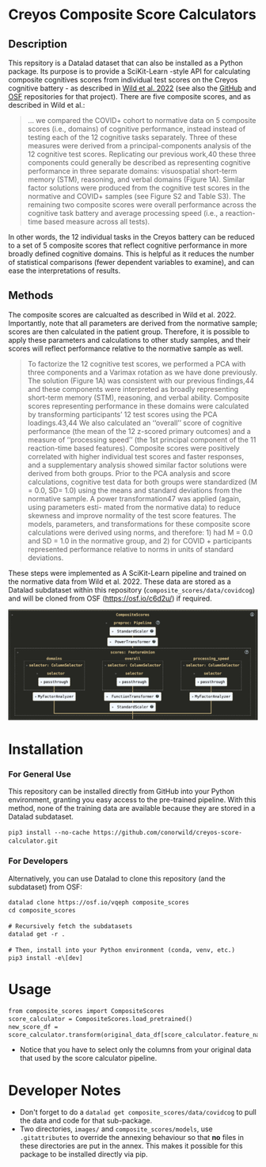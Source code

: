 # Creyos Composite Score Calculators

## Description

This repsitory is a Datalad dataset that can also be installed as a Python package. Its purpose is to provide a SciKit-Learn -style API for calculating composite cognitives scores from individual test scores on the Creyos cognitive battery - as described in [Wild et al. 2022](https://www.cell.com/cell-reports-medicine/fulltext/S2666-3791(22)00299-3) (see also the [GitHub](https://github.com/TheOwenLab/2021-Wild-et-al-COVID-Cognition) and [OSF](https://osf.io/c6d2u/) repositories for that project). There are five composite scores, and as described in Wild et al.:

> ... we compared the COVID+ cohort to normative data on 5 composite scores (i.e., domains) of cognitive performance, instead instead of testing each of the 12 cognitive tasks separately. Three of these measures were derived from a principal-components analysis of the 12 cognitive test scores. Replicating our previous work,40 these three components could generally be described as representing cognitive performance in three separate domains: visuospatial short-term memory (STM), reasoning, and verbal domains (Figure 1A). Similar factor solutions were produced from the cognitive test scores in the normative and COVID+ samples (see Figure S2 and Table S3). The remaining two composite scores were overall performance across the cognitive task battery and average processing speed (i.e., a reaction-time based measure across all tests).

In other words, the 12 individual tasks in the Creyos battery can be reduced to a set of 5 composite scores that reflect cognitive performance in more broadly defined cognitive domains. This is helpful as it reduces the number of statistical comparisons (fewer dependent variables to examine), and can ease the interpretations of results.

## Methods

The composite scores are calcualted as described in Wild et al. 2022. Importantly, note that all parameters are derived from the normative sample; scores are then calculated in the patient group. Therefore, it is possible to apply these parameters and calculations to other study samples, and their scores will reflect performance relative to the normative sample as well.

> To factorize the 12 cognitive test scores, we performed a PCA with three components and a Varimax rotation as we have done previously. The solution (Figure 1A) was consistent with our previous findings,44 and these components were interpreted as broadly representing short-term memory (STM), reasoning, and verbal ability. Composite scores representing performance in these domains were calculated by transforming participants’ 12 test scores using the PCA loadings.43,44 We also calculated an ‘‘overall’’ score of cognitive performance (the mean of the 12 z-scored primary outcomes) and a measure of ‘‘processing speed’’ (the 1st principal component of the 11 reaction-time based features). Composite scores were positively correlated with higher individual test scores and faster responses, and a supplementary analysis showed similar factor solutions were derived from both groups. Prior to the PCA analysis and score calculations, cognitive test data for both groups were standardized (M = 0.0, SD= 1.0) using the means and standard deviations from the normative sample. A power transformation47 was applied (again, using parameters esti- mated from the normative data) to reduce skewness and improve normality of the test score features. The models, parameters, and transformations for these composite score calculations were derived using norms, and therefore: 1) had M = 0.0 and SD = 1.0 in the normative group, and 2) for COVID + participants represented performance relative to norms in units of standard deviations.

These steps were implemented as A SciKit-Learn pipeline and trained on the normative data from Wild et al. 2022. These data are stored as a Datalad subdataset within this repository (`composite_scores/data/covidcog`) and will be cloned from OSF (https://osf.io/c6d2u/) if required.

![Schematic Here](images/composite_score_schematic.png "Title")

# Installation

### For General Use

This repository can be installed directly from GitHub into your Python environment, granting you easy access to the pre-trained pipeline. With this method, none of the training data are available because they are stored in a Datalad subdataset.

`pip3 install --no-cache https://github.com/conorwild/creyos-score-calculator.git`

### For Developers

Alternatively, you can use Datalad to clone this repository (and the subdataset) from OSF:
```
datalad clone https://osf.io/vqeph composite_scores
cd composite_scores

# Recursively fetch the subdatasets
datalad get -r .

# Then, install into your Python environment (conda, venv, etc.)
pip3 install -e\[dev]
```

# Usage
```
from composite_scores import CompositeScores
score_calculator = CompositeScores.load_pretrained()
new_score_df = score_calculator.transform(original_data_df[score_calculator.feature_names_in_])
```
- Notice that you have to select only the columns from your original data that used by the score calculator pipeline.

# Developer Notes
- Don't forget to do a `datalad get composite_scores/data/covidcog` to pull the data and code for that sub-package.
- Two directories, `images/` and `composite_scores/models`, use `.gitattributes` to override the annexing behaviour so that **no** files in these directories are put in the annex. This makes it possible for this package to be installed directly via pip.
